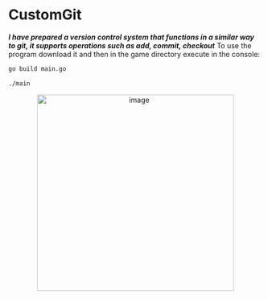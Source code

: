 # CustomGit
***I have prepared a version control system that functions in a similar way to git, it supports operations such as add, commit, checkout***
To use the program download it and then in the game directory execute in the console:
```bash
go build main.go
```
```bash
./main
```
<p align="center">
  <img width="391" alt="image" src="https://github.com/user-attachments/assets/8a9f7851-ad38-4f96-ad1d-e3a5865952f1">
</p>

